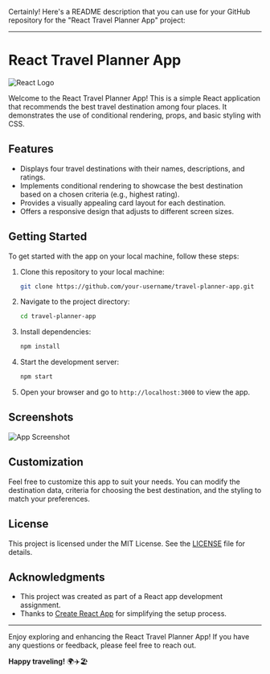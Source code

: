 Certainly! Here's a README description that you can use for your GitHub repository for the "React Travel Planner App" project:

---

# React Travel Planner App

![React Logo](https://img.shields.io/badge/React-17.0.2-blue)

Welcome to the React Travel Planner App! This is a simple React application that recommends the best travel destination among four places. It demonstrates the use of conditional rendering, props, and basic styling with CSS.

## Features

- Displays four travel destinations with their names, descriptions, and ratings.
- Implements conditional rendering to showcase the best destination based on a chosen criteria (e.g., highest rating).
- Provides a visually appealing card layout for each destination.
- Offers a responsive design that adjusts to different screen sizes.

## Getting Started

To get started with the app on your local machine, follow these steps:

1. Clone this repository to your local machine:

   ```bash
   git clone https://github.com/your-username/travel-planner-app.git
   ```

2. Navigate to the project directory:

   ```bash
   cd travel-planner-app
   ```

3. Install dependencies:

   ```bash
   npm install
   ```

4. Start the development server:

   ```bash
   npm start
   ```

5. Open your browser and go to `http://localhost:3000` to view the app.

## Screenshots

![App Screenshot](screenshots/app-screenshot.png)

## Customization

Feel free to customize this app to suit your needs. You can modify the destination data, criteria for choosing the best destination, and the styling to match your preferences.

## License

This project is licensed under the MIT License. See the [LICENSE](LICENSE) file for details.

## Acknowledgments

- This project was created as part of a React app development assignment.
- Thanks to [Create React App](https://reactjs.org/docs/create-a-new-react-app.html) for simplifying the setup process.

---

Enjoy exploring and enhancing the React Travel Planner App! If you have any questions or feedback, please feel free to reach out.

**Happy traveling!** 🌍✈️🏖️
